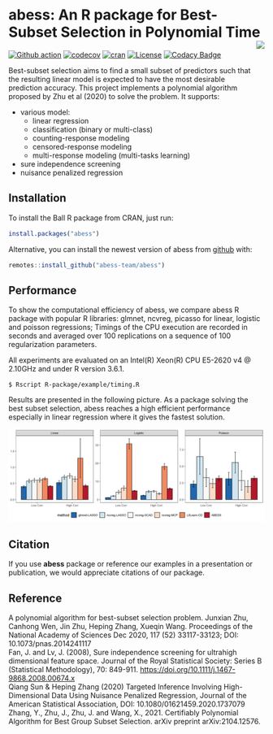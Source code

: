 # abess: An R package for Best-Subset Selection in Polynomial Time <img src='https://raw.githubusercontent.com/abess-team/abess/master/R-package/pkgdown/favicon/abess-icon.svg' align="right" height="120" /></a>

<!-- badges: start -->
[![Github action](https://github.com/abess-team/abess/actions/workflows/main.yml/badge.svg)](https://github.com/abess-team/abess/actions)
[![codecov](https://codecov.io/gh/abess-team/abess/branch/master/graph/badge.svg?token=LK56LHXV00)](https://codecov.io/gh/abess-team/abess)
[![cran](https://img.shields.io/cran/v/abess?logo=R)](https://cran.r-project.org/package=abess)
[![License](https://img.shields.io/badge/License-GPL%20v3-blue.svg)](http://www.gnu.org/licenses/gpl-3.0)
[![Codacy Badge](https://app.codacy.com/project/badge/Grade/3f6e60a3a3e44699a033159633981b76)](https://www.codacy.com/gh/abess-team/abess/dashboard?utm_source=github.com&amp;utm_medium=referral&amp;utm_content=abess-team/abess&amp;utm_campaign=Badge_Grade)
<!-- badges: end -->

Best-subset selection aims to find a small subset of predictors such that the resulting linear model is expected to have the most desirable prediction accuracy. This project implements a polynomial algorithm proposed by Zhu et al (2020) to solve the problem. It supports:
<!-- Moreover, the softwares includes helpful features for high-dimensional data analysis. -->

- various model:
  - linear regression
  - classification (binary or multi-class)
  - counting-response modeling
  - censored-response modeling
  - multi-response modeling (multi-tasks learning)
- sure independence screening
- nuisance penalized regression

## Installation

To install the Ball R package from CRAN, just run:

``` r
install.packages("abess")
```

Alternative, you can install the newest version of abess from [github](https://github.com/) with:

``` r
remotes::install_github("abess-team/abess")
```

## Performance

To show the computational efficiency of abess, 
we compare abess R package with popular R libraries: glmnet, ncvreg, picasso for linear, logistic and poisson regressions; 
Timings of the CPU execution are recorded in seconds and averaged over 100 replications on a sequence
of 100 regularization parameters.

<!-- The designed matrix is formed by i.i.d sample generated from a multivariate normal distribution with mean 0 and covariance matrix $\Sigma = (\sigma_{ij})$. We consider two settings—low correlation and high correlation. For the low correlation scenario, we set $\sigma_{ij} = 0.1^{|i-j|}$ and for the high correlation $\sigma_{ij} = 0.7$. The number of predictors is 1000. The true coefficient $\beta^*$ is a vector with 10 nonzero entries uniformly distributed in $[b,B]$. We set $b=5\sqrt{2\log(p)/n}$, $B = 100b$ for linear regression $b = 10\sqrt{2\log(p)/n}$, $B = 5*b$ for logistic regression and $b = -10 \sqrt{2  \log(p) / n}$, $B=10 \sqrt{2 \log(p) / n}$ for poisson regression. A random noise generated from a standard Gaussian distribution is added to the linear predictor $x^\prime\beta$ for linear regression. The size of training data is 500. -->
All experiments are
evaluated on an Intel(R) Xeon(R) CPU E5-2620 v4 @ 2.10GHz and under R version 3.6.1. 

```shell
$ Rscript R-package/example/timing.R
```

Results are presented in the following picture. As a package solving the best subset selection, abess reaches a high efficient performance especially in linear regression where it gives the fastest solution.

![avatar](../docs/perform/readmeTiming.png)

## Citation
If you use **abess** package or reference our examples in a presentation or publication, we would appreciate citations of our package.

## Reference
A polynomial algorithm for best-subset selection problem. Junxian Zhu, Canhong Wen, Jin Zhu, Heping Zhang, Xueqin Wang. Proceedings of the National Academy of Sciences Dec 2020, 117 (52) 33117-33123; DOI: 10.1073/pnas.2014241117    
Fan, J. and Lv, J. (2008), Sure independence screening for ultrahigh dimensional feature space. Journal of the Royal Statistical Society: Series B (Statistical Methodology), 70: 849-911. https://doi.org/10.1111/j.1467-9868.2008.00674.x    
Qiang Sun & Heping Zhang (2020) Targeted Inference Involving High-Dimensional Data Using Nuisance Penalized Regression, Journal of the American Statistical Association, DOI: 10.1080/01621459.2020.1737079     
Zhang, Y., Zhu, J., Zhu, J. and Wang, X., 2021. Certifiably Polynomial Algorithm for Best Group Subset Selection. arXiv preprint arXiv:2104.12576.
